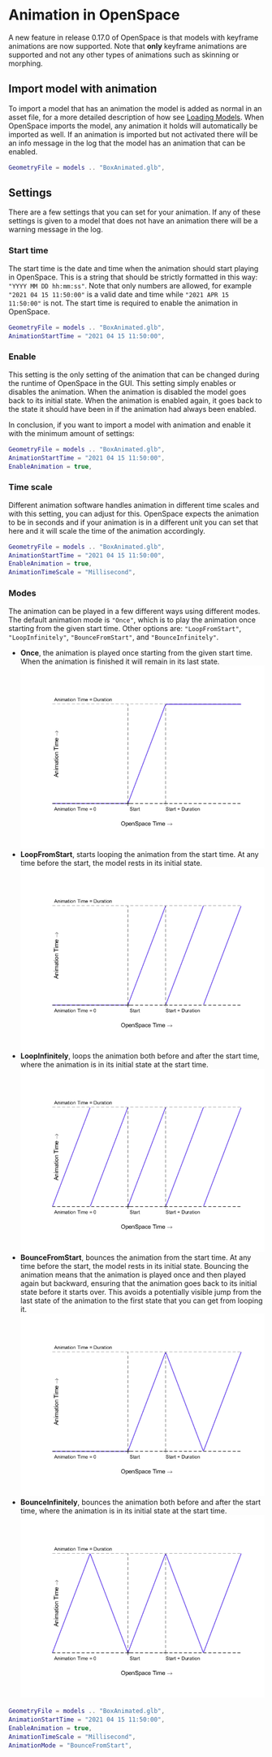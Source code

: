 # Animation in OpenSpace
A new feature in release 0.17.0 of OpenSpace is that models with keyframe animations are now supported. Note that **only** keyframe animations are supported and not any other types of animations such as skinning or morphing.


## Import model with animation
To import a model that has an animation the model is added as normal in an asset file, for a more detailed description of how see [Loading Models](loading). When OpenSpace imports the model, any animation it holds will automatically be imported as well. If an animation is imported but not activated there will be an info message in the log that the model has an animation that can be enabled.

```lua
GeometryFile = models .. "BoxAnimated.glb",
```


## Settings
There are a few settings that you can set for your animation. If any of these settings is given to a model that does not have an animation there will be a warning message in the log.

### Start time
The start time is the date and time when the animation should start playing in OpenSpace. This is a string that should be strictly formatted in this way: `"YYYY MM DD hh:mm:ss"`. Note that only numbers are allowed, for example `"2021 04 15 11:50:00"` is a valid date and time while `"2021 APR 15 11:50:00"` is not. The start time is required to enable the animation in OpenSpace.

```lua
GeometryFile = models .. "BoxAnimated.glb",
AnimationStartTime = "2021 04 15 11:50:00",
```

### Enable
This setting is the only setting of the animation that can be changed during the runtime of OpenSpace in the GUI. This setting simply enables or disables the animation. When the animation is disabled the model goes back to its initial state. When the animation is enabled again, it goes back to the state it should have been in if the animation had always been enabled.

In conclusion, if you want to import a model with animation and enable it with the minimum amount of settings:

```lua
GeometryFile = models .. "BoxAnimated.glb",
AnimationStartTime = "2021 04 15 11:50:00",
EnableAnimation = true,
```

### Time scale
Different animation software handles animation in different time scales and with this setting, you can adjust for this. OpenSpace expects the animation to be in seconds and if your animation is in a different unit you can set that here and it will scale the time of the animation accordingly.

```lua
GeometryFile = models .. "BoxAnimated.glb",
AnimationStartTime = "2021 04 15 11:50:00",
EnableAnimation = true,
AnimationTimeScale = "Millisecond",
```

### Modes
The animation can be played in a few different ways using different modes. The default animation mode is `"Once"`, which is to play the animation once starting from the given start time. Other options are: `"LoopFromStart"`, `"LoopInfinitely"`, `"BounceFromStart"`, and `"BounceInfinitely"`.

  - **Once**, the animation is played once starting from the given start time. When the animation is finished it will remain in its last state.
    ![](once.png)
  - **LoopFromStart**, starts looping the animation from the start time. At any time before the start, the model rests in its initial state.
    ![](loopStart.png)
  - **LoopInfinitely**, loops the animation both before and after the start time, where the animation is in its initial state at the start time.
    ![](loopInf.png)
  - **BounceFromStart**, bounces the animation from the start time. At any time before the start, the model rests in its initial state. Bouncing the animation means that the animation is played once and then played again but backward, ensuring that the animation goes back to its initial state before it starts over. This avoids a potentially visible jump from the last state of the animation to the first state that you can get from looping it.
    ![](bounceStart.png)
  - **BounceInfinitely**, bounces the animation both before and after the start time, where the animation is in its initial state at the start time.
    ![](bounceInf.png)

```lua
GeometryFile = models .. "BoxAnimated.glb",
AnimationStartTime = "2021 04 15 11:50:00",
EnableAnimation = true,
AnimationTimeScale = "Millisecond",
AnimationMode = "BounceFromStart",
```
